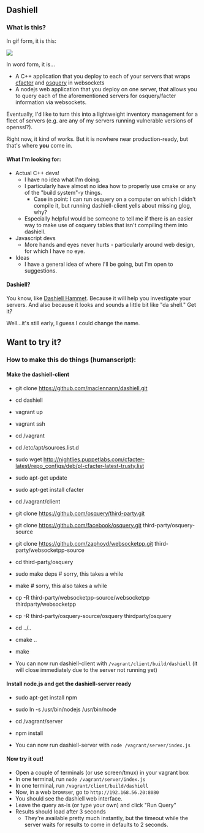 ## Dashiell
### What is this?

In gif form, it is this:

![](https://raw.githubusercontent.com/maclennann/dashiell/master/demo.gif)

In word form, it is...

* A C++ application that you deploy to each of your servers that wraps [cfacter](http://github.com/puppetlabs/cfacter)
and [osquery](http://osquery.io) in websockets
* A nodejs web application that you deploy on one server, that allows you to query each of the aforementioned
servers for osquery/facter information via websockets.

Eventually, I'd like to turn this into a lightweight inventory management for a fleet of servers (e.g. are any of my servers running vulnerable versions of openssl?).

Right now, it kind of works. But it is nowhere near production-ready, but that's where **you** come in.

#### What I'm looking for:
* Actual C++ devs!
    * I have no idea what I'm doing.
    * I particularly have almost no idea how to properly use cmake or any of the "build system"-y things.
        * Case in point: I can run osquery on a computer on which I didn't compile it, but running
            dashiell-client yells about missing glog, why?
    * Especially helpful would be someone to tell me if there is an easier way to make use of osquery tables
        that isn't compiling them into dashiell.
* Javascript devs
    * More hands and eyes never hurts - particularly around web design, for which I have no eye.
* Ideas
    * I have a general idea of where I'll be going, but I'm open to suggestions.

#### Dashiell?

You know, like [Dashiell Hammet](http://en.wikipedia.org/wiki/Dashiell_Hammett). Because it will help you investigate your
servers. And also because it looks and sounds a little bit like "da shell." Get it?

Well...it's still early, I guess I could change the name.


## Want to try it?
### How to make this do things (humanscript):

#### Make the dashiell-client
* git clone https://github.com/maclennann/dashiell.git
* cd dashiell
* vagrant up
* vagrant ssh
* cd /vagrant
* cd /etc/apt/sources.list.d
* sudo wget http://nightlies.puppetlabs.com/cfacter-latest/repo_configs/deb/pl-cfacter-latest-trusty.list
* sudo apt-get update
* sudo apt-get install cfacter
* cd /vagrant/client
* git clone https://github.com/osquery/third-party.git
* git clone https://github.com/facebook/osquery.git third-party/osquery-source
* git clone https://github.com/zaphoyd/websocketpp.git third-party/websocketpp-source
* cd third-party/osquery
* sudo make deps # sorry, this takes a while
* make # sorry, this also takes a while
* cp -R third-party/websocketpp-source/websocketpp thirdparty/websocketpp
* cp -R third-party/osquery-source/osquery thirdparty/osquery
* cd ../..
* cmake ..
* make

* You can now run dashiell-client with `/vagrant/client/build/dashiell` (it will close immediately due to the server not running yet)

#### Install node.js and get the dashiell-server ready
* sudo apt-get install npm
* sudo ln -s /usr/bin/nodejs /usr/bin/node
* cd /vagrant/server
* npm install

* You can now run dashiell-server with `node /vagrant/server/index.js`

#### Now try it out!
* Open a couple of terminals (or use screen/tmux) in your vagrant box
* In one terminal, run `node /vagrant/server/index.js`
* In one terminal, run `/vagrant/client/build/dashiell`
* Now, in a web browser, go to `http://192.168.56.20:8080`
* You should see the dashiell web interface.
* Leave the query as-is (or type your own) and click "Run Query"
* Results should load after 3 seconds
    * They're available pretty much instantly, but the timeout while the server waits for results to come in defaults to 2 seconds.
